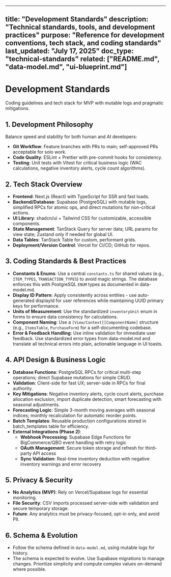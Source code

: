 
---
title: "Development Standards"
description: "Technical standards, tools, and development practices"
purpose: "Reference for development conventions, tech stack, and coding standards"
last_updated: "July 17, 2025"
doc_type: "technical-standards"
related: ["README.md", "data-model.md", "ui-blueprint.md"]
---

# Development Standards

Coding guidelines and tech stack for MVP with mutable logs and pragmatic mitigations.



## 1. Development Philosophy

Balance speed and stability for both human and AI developers:

- **Git Workflow**: Feature branches with PRs to main; self-approved PRs acceptable for solo work.
- **Code Quality**: ESLint + Prettier with pre-commit hooks for consistency.
- **Testing**: Unit tests with Vitest for critical business logic (WAC calculations, negative inventory alerts, cycle count algorithms).

## 2. Tech Stack Overview

- **Frontend**: Next.js (React) with TypeScript for SSR and fast loads.
- **Backend/Database**: Supabase (PostgreSQL) with mutable logs, simplified RPCs for atomic ops, and direct mutations for non-critical actions.
- **UI Library**: shadcn/ui + Tailwind CSS for customizable, accessible components.
- **State Management**: TanStack Query for server data; URL params for view state; Zustand only if needed for global UI.
- **Data Tables**: TanStack Table for custom, performant grids.
- **Deployment/Version Control**: Vercel for CI/CD; GitHub for repos.

## 3. Coding Standards & Best Practices

- **Constants & Enums**: Use a central `constants.ts` for shared values (e.g., `ITEM_TYPES`, `TRANSACTION_TYPES`) to avoid magic strings. The database enforces this with PostgreSQL `ENUM` types as documented in data-model.md.
- **Display ID Pattern**: Apply consistently across entities - use auto-generated displayId for user references while maintaining UUID primary keys for performance.
- **Units of Measurement**: Use the standardized `inventoryUnit` enum in forms to ensure data consistency for calculations.
- **Component Naming**: Use a `[View/Context][ComponentName]` structure (e.g., `ItemsTable`, `PurchaseForm`) for a self-documenting codebase.
- **Error & Feedback Handling**: Use inline validation for immediate user feedback. Use standardized error types from data-model.md and translate all technical errors into plain, actionable language in UI toasts.

## 4. API Design & Business Logic

- **Database Functions**: PostgreSQL RPCs for critical multi-step operations; direct Supabase mutations for simple CRUD.
- **Validation**: Client-side for fast UX; server-side in RPCs for final authority.
- **Key Mitigations**: Negative inventory alerts, cycle count alerts, purchase allocation exclusion, import duplicate detection, smart forecasting with seasonal adjustments.
- **Forecasting Logic**: Simple 3-month moving averages with seasonal indices; monthly recalculation for automatic reorder points.
- **Batch Templates**: Reusable production configurations stored in batch_templates table for efficiency.
- **External Integrations (Phase 2)**: 
  - **Webhook Processing**: Supabase Edge Functions for BigCommerce/QBO event handling with retry logic
  - **OAuth Management**: Secure token storage and refresh for third-party API access
  - **Sync Validation**: Real-time inventory deduction with negative inventory warnings and error recovery

## 5. Privacy & Security
- **No Analytics (MVP)**: Rely on Vercel/Supabase logs for essential monitoring.
- **File Security**: CSV imports processed server-side with validation and secure temporary storage.
- **Future**: Any analytics must be privacy-focused, opt-in only, and avoid PII.

## 6. Schema & Evolution
- Follow the schema defined in `data-model.md`, using mutable logs for history.
- The schema is expected to evolve. Use Supabase migrations to manage changes. Prioritize simplicity and compute complex values on-demand where possible.

